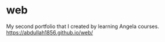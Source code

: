 # web
My second portfolio that I created by learning Angela courses.
https://abdullah1856.github.io/web/
